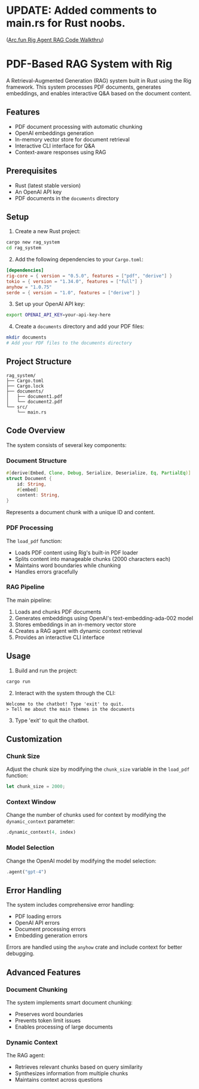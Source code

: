 # UPDATE: Added comments to main.rs for Rust noobs. 
([Arc.fun Rig Agent RAG Code Walkthru](https://github.com/unicornlaunching/rig-rag-system-example/blob/main/The%20Syndicate%20-%20Making%20Agents%20with%20Rig%20on%20Arc.fun%20with%20Rust.mp3?raw=true))

# PDF-Based RAG System with Rig

A Retrieval-Augmented Generation (RAG) system built in Rust using the Rig framework. This system processes PDF documents, generates embeddings, and enables interactive Q&A based on the document content.

## Features

- PDF document processing with automatic chunking
- OpenAI embeddings generation
- In-memory vector store for document retrieval
- Interactive CLI interface for Q&A
- Context-aware responses using RAG

## Prerequisites

- Rust (latest stable version)
- An OpenAI API key
- PDF documents in the `documents` directory

## Setup

1. Create a new Rust project:
```bash
cargo new rag_system
cd rag_system
```

2. Add the following dependencies to your `Cargo.toml`:
```toml
[dependencies]
rig-core = { version = "0.5.0", features = ["pdf", "derive"] }
tokio = { version = "1.34.0", features = ["full"] }
anyhow = "1.0.75"
serde = { version = "1.0", features = ["derive"] }
```

3. Set up your OpenAI API key:
```bash
export OPENAI_API_KEY=your-api-key-here
```

4. Create a `documents` directory and add your PDF files:
```bash
mkdir documents
# Add your PDF files to the documents directory
```

## Project Structure

```
rag_system/
├── Cargo.toml
├── Cargo.lock
├── documents/
│   ├── document1.pdf
│   └── document2.pdf
└── src/
    └── main.rs
```

## Code Overview

The system consists of several key components:

### Document Structure
```rust
#[derive(Embed, Clone, Debug, Serialize, Deserialize, Eq, PartialEq)]
struct Document {
    id: String,
    #[embed]
    content: String,
}
```
Represents a document chunk with a unique ID and content.

### PDF Processing
The `load_pdf` function:
- Loads PDF content using Rig's built-in PDF loader
- Splits content into manageable chunks (2000 characters each)
- Maintains word boundaries while chunking
- Handles errors gracefully

### RAG Pipeline
The main pipeline:
1. Loads and chunks PDF documents
2. Generates embeddings using OpenAI's text-embedding-ada-002 model
3. Stores embeddings in an in-memory vector store
4. Creates a RAG agent with dynamic context retrieval
5. Provides an interactive CLI interface

## Usage

1. Build and run the project:
```bash
cargo run
```

2. Interact with the system through the CLI:
```
Welcome to the chatbot! Type 'exit' to quit.
> Tell me about the main themes in the documents
```

3. Type 'exit' to quit the chatbot.

## Customization

### Chunk Size
Adjust the chunk size by modifying the `chunk_size` variable in the `load_pdf` function:
```rust
let chunk_size = 2000;
```

### Context Window
Change the number of chunks used for context by modifying the `dynamic_context` parameter:
```rust
.dynamic_context(4, index)
```

### Model Selection
Change the OpenAI model by modifying the model selection:
```rust
.agent("gpt-4") 
```

## Error Handling

The system includes comprehensive error handling:
- PDF loading errors
- OpenAI API errors
- Document processing errors
- Embedding generation errors

Errors are handled using the `anyhow` crate and include context for better debugging.

## Advanced Features

### Document Chunking
The system implements smart document chunking:
- Preserves word boundaries
- Prevents token limit issues
- Enables processing of large documents

### Dynamic Context
The RAG agent:
- Retrieves relevant chunks based on query similarity
- Synthesizes information from multiple chunks
- Maintains context across questions

